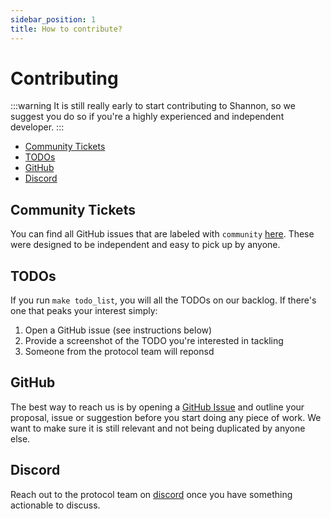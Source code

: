 ```yaml
---
sidebar_position: 1
title: How to contribute?
---
```


# Contributing <!-- omit in toc -->

:::warning
It is still really early to start contributing to Shannon, so we suggest you do
so if you're a highly experienced and independent developer.
:::

- [Community Tickets](#community-tickets)
- [TODOs](#todos)
- [GitHub](#github)
- [Discord](#discord)

## Community Tickets

You can find all GitHub issues that are labeled with `community` [here](https://github.com/pokt-network/pocket/issues?q=is%3Aissue+is%3Aopen+label%3Acommunity). These were designed to be independent
and easy to pick up by anyone.

## TODOs

If you run `make todo_list`, you will all the TODOs on our backlog. If there's one
that peaks your interest simply:

1. Open a GitHub issue (see instructions below)
2. Provide a screenshot of the TODO you're interested in tackling
3. Someone from the protocol team will reponsd

## GitHub

The best way to reach us is by opening a [GitHub Issue](https://github.com/pokt-network/pocket/issues/new/choose)
and outline your proposal, issue or suggestion before you start doing any piece of work.
We want to make sure it is still relevant and not being duplicated by anyone else.

## Discord

Reach out to the protocol team on [discord](https://discord.com/channels/824324475256438814/1175166291976396861)
once you have something actionable to discuss.
